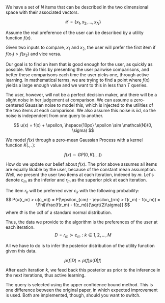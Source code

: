 We have a set of $N$ items that can be described in the two dimensional space with their associated vectors.

$$ 
\mathcal{X} = \{x_1, x_2, \dots, x_N \}
$$

Assume the real preference of the user can be described by a utility function $f(x)$.

Given two inputs to compare, $x_1$ and $x_2$, the user will prefer the first item if $f(x_1) > f(x_2)$ and vice versa.

Our goal is to find an item that is good enough for the user, as quickly as possible. We do this by presenting the user
pairwise comparisons, and better these comparisons each time the user picks one, through active learning. In mathematical terms,
we are trying to find a point where $f(x)$ yields a large enough value and we want to this in less than $T$ queries.

The user, however, will not be a perfect decision maker, and there will be a slight noise in her judgement at comparison.
We can assume a zero-centered Gaussian noise to model this, which is injected to the utilities of the two items at each comparison.
We also assume this noise is iid, so the noise is independent from one query to another.

$$ 
u(x) = f(x) + \epsilon, \hspace{10px} \epsilon \sim \mathcal{N}(0, \sigma)
$$

We model $f(x)$ through a zero-mean Gaussian Process with a kernel function $K(.,.)$:

$$ 
f(x) \sim GP(0, K(.,.)) 
$$

How do we update our belief about $f(x)$. The prior above assumes all items are equally likable by the user, because of the constant mean assumption.
Well, we present the user two items at each iteration, indexed by $m$. Let's denote $c_m$ as the inferior and $r_m$ as the superior pick at each iteration.

The item $r_k$ will be preferred over $c_k$ with the following probability:
$$
P(u(r_m) > u(c_m)) = P(\epsilon_{cm} - \epsilon_{rm} > f(r_m) - f(c_m)) = \Phi[\frac{f(r_m) - f(c_m)}{\sqrt{2}\sigma}]
$$
where $\Phi$ is the cdf of a standard normal distribution.

Thus, the data we provide to the algorithm is the preferences of the user at each iteration.
$$
D = {r_m \succ c_m: k \in 1,2,\dots,M}
$$

All we have to do is to infer the posterior distribution of the utility function given this data.

$$
p(f|D) \propto p(f)p(D|f)
$$

After each iteration $k$, we feed back this posterior as prior to the inference in the next iterations, thus active learning.

The query is selected using the upper confidence bound method. 
This is one difference between the original paper, in which expected improvement is used.
Both are implemented, though, should you want to switch.
